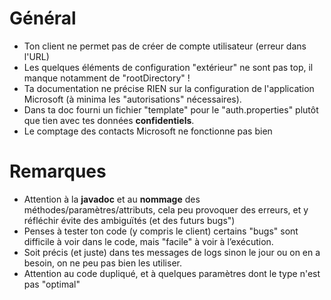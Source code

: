 # Général
- Ton client ne permet pas de créer de compte utilisateur (erreur dans l'URL)
- Les quelques éléments de configuration "extérieur" ne sont pas top, il manque notamment de "rootDirectory" !
- Ta documentation ne précise RIEN sur la configuration de l'application Microsoft (à minima les "autorisations" nécessaires).
- Dans ta doc fourni un fichier "template" pour le "auth.properties" plutôt que tien avec tes données **confidentiels**.
- Le comptage des contacts Microsoft ne fonctionne pas bien

# Remarques

- Attention à la **javadoc** et au **nommage** des méthodes/paramètres/attributs, cela peu provoquer des erreurs, et y réfléchir évite des ambiguïtés (et des futurs bugs")
- Penses à tester ton code (y compris le client) certains "bugs" sont difficile à voir dans le code, mais "facile" à voir à l’exécution.
- Soit précis (et juste) dans tes messages de logs sinon le jour ou on en a besoin, on ne peu pas bien les utiliser.
- Attention au code dupliqué, et à quelques paramètres dont le type n'est pas "optimal"
